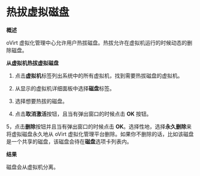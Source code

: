 # 热拔虚拟磁盘

**概述**

oVirt 虚拟化管理中心允许用户热拔磁盘。热拔允许在虚拟机运行的时候动态的删除磁盘。


**从虚拟机热拔虚拟磁盘**

1. 点击**虚拟机**标签列出系统中的所有虚拟机，找到需要热拔磁盘的虚拟机。

2. 从显示的虚拟机详细面板中选择**磁盘**标签。

3. 选择想要热拔的磁盘。

4. 点击**取消激活**按钮，且当有弹出窗口的时候点击 **OK** 按钮。

5，点击**删除**按钮并且当有弹出窗口的时候点击 **OK**。选择性地，选择**永久删除**来将虚拟磁盘永久地从 oVirt 虚拟化管理平台删除。如果你不删除的话，比如该磁盘是一个共享的磁盘，该磁盘会待在**磁盘**选项卡列表内。

**结果**

磁盘会从虚拟机分离。
